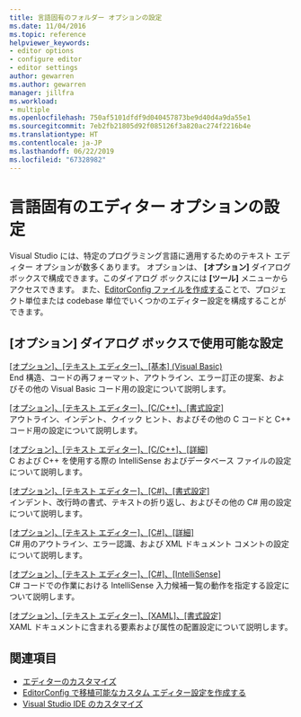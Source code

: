 ```yaml
---
title: 言語固有のフォルダー オプションの設定
ms.date: 11/04/2016
ms.topic: reference
helpviewer_keywords:
- editor options
- configure editor
- editor settings
author: gewarren
ms.author: gewarren
manager: jillfra
ms.workload:
- multiple
ms.openlocfilehash: 750af5101dfdf9d040457873be9d40d4a9da55e1
ms.sourcegitcommit: 7eb2fb21805d92f085126f3a820ac274f2216b4e
ms.translationtype: HT
ms.contentlocale: ja-JP
ms.lasthandoff: 06/22/2019
ms.locfileid: "67328982"
---
```

# <a name="set-language-specific-editor-options"></a>言語固有のエディター オプションの設定

Visual Studio には、特定のプログラミング言語に適用するためのテキスト エディター オプションが数多くあります。 オプションは、 **[オプション]** ダイアログ ボックスで構成できます。このダイアログ ボックスには **[ツール]** メニューからアクセスできます。 また、[EditorConfig ファイルを作成する](../../ide/create-portable-custom-editor-options.md)ことで、プロジェクト単位または codebase 単位でいくつかのエディター設定を構成することができます。

## <a name="settings-available-in-the-options-dialog-box"></a>[オプション] ダイアログ ボックスで使用可能な設定

[[オプション]、[テキスト エディター]、[基本] (Visual Basic)](../../ide/reference/options-text-editor-basic-visual-basic.md)\
End 構造、コードの再フォーマット、アウトライン、エラー訂正の提案、およびその他の Visual Basic コード用の設定について説明します。

[[オプション]、[テキスト エディター]、[C/C++]、[書式設定]](../../ide/reference/options-text-editor-c-cpp-formatting.md)\
アウトライン、インデント、クイック ヒント、およびその他の C コードと C++ コード用の設定について説明します。

[[オプション]、[テキスト エディター]、[C/C++]、[詳細]](../../ide/reference/options-text-editor-c-cpp-advanced.md)\
C および C++ を使用する際の IntelliSense およびデータベース ファイルの設定について説明します。

[[オプション]、[テキスト エディター]、[C#]、[書式設定]](../../ide/reference/options-text-editor-csharp-formatting.md)\
インデント、改行時の書式、テキストの折り返し、およびその他の C# 用の設定について説明します。

[[オプション]、[テキスト エディター]、[C#]、[詳細]](../../ide/reference/options-text-editor-csharp-advanced.md)\
C# 用のアウトライン、エラー認識、および XML ドキュメント コメントの設定について説明します。

[[オプション]、[テキスト エディター]、[C#]、[IntelliSense]](../../ide/reference/options-text-editor-csharp-intellisense.md)\
C# コードでの作業における IntelliSense 入力候補一覧の動作を指定する設定について説明します。

[[オプション]、[テキスト エディター]、[XAML]、[書式設定]](../../ide/reference/options-text-editor-xaml-formatting.md)\
XAML ドキュメントに含まれる要素および属性の配置設定について説明します。

## <a name="see-also"></a>関連項目

- [エディターのカスタマイズ](../how-to-change-text-case-in-the-editor.md)
- [EditorConfig で移植可能なカスタム エディター設定を作成する](../../ide/create-portable-custom-editor-options.md)
- [Visual Studio IDE のカスタマイズ](../../ide/personalizing-the-visual-studio-ide.md)